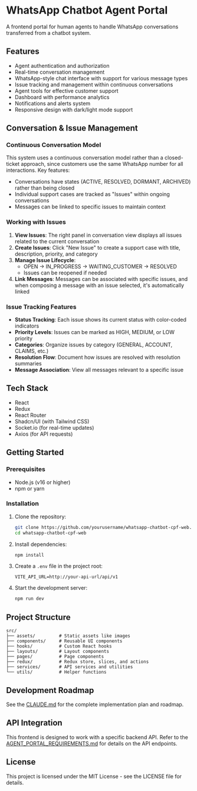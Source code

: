 # WhatsApp Chatbot Agent Portal

A frontend portal for human agents to handle WhatsApp conversations transferred from a chatbot system.

## Features

- Agent authentication and authorization
- Real-time conversation management
- WhatsApp-style chat interface with support for various message types
- Issue tracking and management within continuous conversations
- Agent tools for effective customer support
- Dashboard with performance analytics
- Notifications and alerts system
- Responsive design with dark/light mode support

## Conversation & Issue Management

### Continuous Conversation Model

This system uses a continuous conversation model rather than a closed-ticket approach, since customers use the same WhatsApp number for all interactions. Key features:

- Conversations have states (ACTIVE, RESOLVED, DORMANT, ARCHIVED) rather than being closed
- Individual support cases are tracked as "Issues" within ongoing conversations
- Messages can be linked to specific issues to maintain context

### Working with Issues

1. **View Issues**: The right panel in conversation view displays all issues related to the current conversation
2. **Create Issues**: Click "New Issue" to create a support case with title, description, priority, and category
3. **Manage Issue Lifecycle**:
   - OPEN → IN_PROGRESS → WAITING_CUSTOMER → RESOLVED
   - Issues can be reopened if needed
4. **Link Messages**: Messages can be associated with specific issues, and when composing a message with an issue selected, it's automatically linked

### Issue Tracking Features

- **Status Tracking**: Each issue shows its current status with color-coded indicators
- **Priority Levels**: Issues can be marked as HIGH, MEDIUM, or LOW priority
- **Categories**: Organize issues by category (GENERAL, ACCOUNT, CLAIMS, etc.)
- **Resolution Flow**: Document how issues are resolved with resolution summaries
- **Message Association**: View all messages relevant to a specific issue

## Tech Stack

- React
- Redux
- React Router
- Shadcn/UI (with Tailwind CSS)
- Socket.io (for real-time updates)
- Axios (for API requests)

## Getting Started

### Prerequisites

- Node.js (v16 or higher)
- npm or yarn

### Installation

1. Clone the repository:
   ```bash
   git clone https://github.com/yourusername/whatsapp-chatbot-cpf-web.git
   cd whatsapp-chatbot-cpf-web
   ```

2. Install dependencies:
   ```bash
   npm install
   ```

3. Create a `.env` file in the project root:
   ```
   VITE_API_URL=http://your-api-url/api/v1
   ```

4. Start the development server:
   ```bash
   npm run dev
   ```

## Project Structure

```
src/
├── assets/         # Static assets like images
├── components/     # Reusable UI components
├── hooks/          # Custom React hooks
├── layouts/        # Layout components
├── pages/          # Page components
├── redux/          # Redux store, slices, and actions
├── services/       # API services and utilities
└── utils/          # Helper functions
```

## Development Roadmap

See the [CLAUDE.md](./CLAUDE.md) for the complete implementation plan and roadmap.

## API Integration

This frontend is designed to work with a specific backend API. Refer to the [AGENT_PORTAL_REQUIREMENTS.md](./AGENT_PORTAL_REQUIREMENTS.md) for details on the API endpoints.

## License

This project is licensed under the MIT License - see the LICENSE file for details.